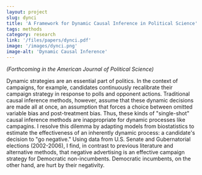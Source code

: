 ```yaml
---
layout: project
slug: dynci
title: 'A Framework for Dynamic Causal Inference in Political Science'
tags: methods
category: research
link: '/files/papers/dynci.pdf'
image: '/images/dynci.png'
image-alt: 'Dynamic Causal Inference'
---
```

*(Forthcoming in the American Journal of Political Science)* 

Dynamic strategies are an essential part of politics. In the context
  of campaigns, for example, candidates continuously recalibrate their
  campaign strategy in response to polls and opponent actions.
  Traditional causal inference methods, however, assume that these
  dynamic decisions are made all at once, an assumption that forces a
  choice between omitted variable bias and post-treatment bias. Thus,
  these kinds of "single-shot" causal inference methods are
  inappropriate for dynamic processes like campagins. I resolve this
  dilemma by adapting models from biostatistics to estimate the
  effectiveness of an inherently dynamic process: a candidate's
  decision to "go negative." Using data from U.S. Senate and
  Gubernatorial elections (2002-2006), I find, in contrast to previous
  literature and alternative methods, that negative advertising is an
  effective campaign strategy for Democratic non-incumbents.
  Democratic incumbents, on the other hand, are hurt by their
  negativity.
  
<!-- * [A Framework for Dynamic Causal Inference in Political Science][dynci] (Forthcoming in the *American Journal of Political Science*)  -->
<!-- * [Estimating Dynamic Treatment Regimes][poster2010] poster presented at the [2010 Summer -->
<!-- Methods Meeting][polmeth2010] at the University of Iowa -->
<!-- * [Causal inference in panel data][tsposter] poster presented at the [2008 Summer -->
<!-- Methods Meeting][polmeth2008] at the University of Michigan -->


[dynci]:  http://www.mattblackwell.org/files/papers/dynci.pdf
[poster2010]:  http://www.mattblackwell.org/files/papers/panel-poster.pdf
[polmeth2010]: http://www.polisci.uiowa.edu/polmeth/index.html
[tsposter]:  http://www.mattblackwell.org/files/papers/tsposter.pdf
[polmeth2008]: http://polmeth.wustl.edu/conferences/methods2008/
